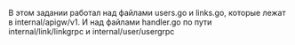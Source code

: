 В этом задании работал над файлами users.go и links.go, которые лежат в internal/apigw/v1. 
И над файлами handler.go по пути internal/link/linkgrpc и internal/user/usergrpc
